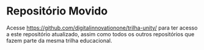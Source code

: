 # Repositório Movido

Acesse https://github.com/digitalinnovationone/trilha-unity/ para ter acesso a este repositório atualizado, assim como todos os outros repositórios que fazem parte da mesma trilha educacional.
